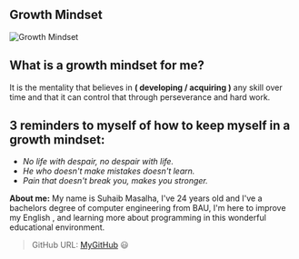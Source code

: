 ## Growth Mindset

![Growth Mindset](https://www.clipartkey.com/mpngs/m/8-86415_brain-clipart-muscles-brain-with-muscles-cartoon.png)

## What is a growth mindset for me?
It is the mentality that believes in **( developing / acquiring )** any skill over time and that it can control that through perseverance and hard work. 

## 3 reminders to myself of how to keep myself in a growth mindset:
* *No life with despair, no despair with life.*
* *He who doesn't make mistakes doesn't learn.*
* *Pain that doesn't break you, makes you stronger.*

**About me:**
My name is Suhaib Masalha, I've 24 years old and I've a bachelors degree of computer engineering from BAU,  I'm here to improve my English , and learning more about programming in this wonderful educational environment.

> GitHub URL: [MyGitHub](https://github.com/masalha-96) :smiley:	
